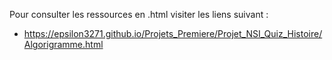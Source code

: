 Pour consulter les ressources en .html visiter les liens suivant :
* https://epsilon3271.github.io/Projets_Premiere/Projet_NSI_Quiz_Histoire/Algorigramme.html
